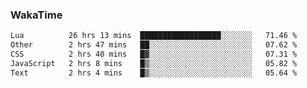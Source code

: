 ### WakaTime

<!--START_SECTION:waka-->

```txt
Lua          26 hrs 13 mins  ██████████████████░░░░░░░   71.46 %
Other        2 hrs 47 mins   ██░░░░░░░░░░░░░░░░░░░░░░░   07.62 %
CSS          2 hrs 40 mins   █▓░░░░░░░░░░░░░░░░░░░░░░░   07.31 %
JavaScript   2 hrs 8 mins    █▒░░░░░░░░░░░░░░░░░░░░░░░   05.82 %
Text         2 hrs 4 mins    █▒░░░░░░░░░░░░░░░░░░░░░░░   05.64 %
```

<!--END_SECTION:waka-->
